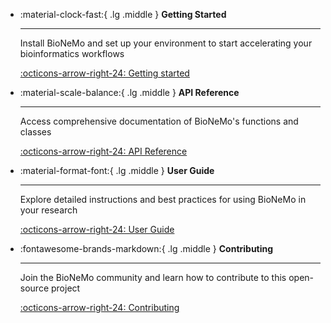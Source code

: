 <div class="grid cards" markdown>

-   :material-clock-fast:{ .lg .middle } __Getting Started__

    ---

    Install BioNeMo and set up your environment to start accelerating your bioinformatics workflows

    [:octicons-arrow-right-24: Getting started](getting-started)

-   :material-scale-balance:{ .lg .middle } __API Reference__

    ---

    Access comprehensive documentation of BioNeMo's functions and classes

    [:octicons-arrow-right-24: API Reference](API_reference/bionemo/core/api/)

-   :material-format-font:{ .lg .middle } __User Guide__

    ---

    Explore detailed instructions and best practices for using BioNeMo in your research

    [:octicons-arrow-right-24: User Guide](user-guide)

-   :fontawesome-brands-markdown:{ .lg .middle } __Contributing__

    ---

    Join the BioNeMo community and learn how to contribute to this open-source project

    [:octicons-arrow-right-24: Contributing](contributing/CONTRIBUTING/)

</div>
